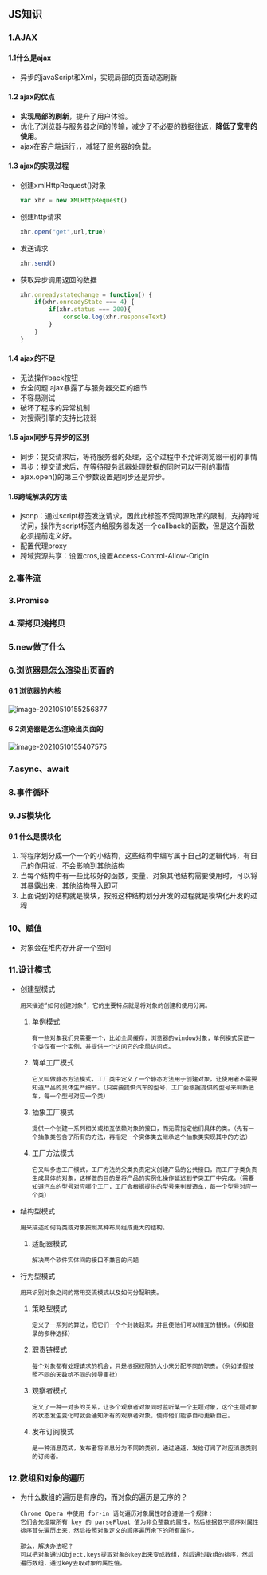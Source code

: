 ##  JS知识

### 1.AJAX

#### 1.1什么是ajax

- 异步的javaScript和Xml，实现局部的页面动态刷新

#### 1.2 ajax的优点

- **实现局部的刷新**，提升了用户体验。
- 优化了浏览器与服务器之间的传输，减少了不必要的数据往返，**降低了宽带的使用**。
- ajax在客户端运行，，减轻了服务器的负载。

#### 1.3 ajax的实现过程

- 创建xmlHttpRequest()对象

  ```javascript
  var xhr = new XMLHttpRequest()
  ```

- 创建http请求

  ```javascript
  xhr.open("get",url,true)
  ```

- 发送请求

  ```javascript
  xhr.send()
  ```

  

- 获取异步调用返回的数据

  ```javascript
  xhr.onreadystatechange = function() {
      if(xhr.onreadyState === 4) {
          if(xhr.status === 200){
              console.log(xhr.responseText)
          }
      }
  }
  ```

#### 1.4 ajax的不足

- 无法操作back按钮
- 安全问题 ajax暴露了与服务器交互的细节
- 不容易测试
- 破坏了程序的异常机制
- 对搜索引擎的支持比较弱

#### 1.5 ajax同步与异步的区别

- 同步：提交请求后，等待服务器的处理，这个过程中不允许浏览器干别的事情
- 异步：提交请求后，在等待服务武器处理数据的同时可以干别的事情
- ajax.open()的第三个参数设置是同步还是异步。

#### 1.6跨域解决的方法

- jsonp：通过script标签发送请求，因此此标签不受同源政策的限制，支持跨域访问，操作为script标签内给服务器发送一个callback的函数，但是这个函数必须提前定义好。
- 配置代理proxy
- 跨域资源共享：设置cros,设置Access-Control-Allow-Origin

### 2.事件流

### 3.Promise

### 4.深拷贝浅拷贝

### 5.new做了什么

### 6.浏览器是怎么渲染出页面的

#### 6.1 浏览器的内核

![image-20210510155256877](C:\Users\asus\AppData\Roaming\Typora\typora-user-images\image-20210510155256877.png)

#### 6.2浏览器是怎么渲染出页面的

![image-20210510155407575](C:\Users\asus\AppData\Roaming\Typora\typora-user-images\image-20210510155407575.png)

### 7.async、await

### 8.事件循环

### 9.JS模块化

#### 	9.1 什么是模块化

1. 将程序划分成一个一个的小结构，这些结构中编写属于自己的逻辑代码，有自己的作用域，不会影响到其他结构
2. 当每个结构中有一些比较好的函数，变量、对象其他结构需要使用时，可以将其暴露出来，其他结构导入即可
3. 上面说到的结构就是模块，按照这种结构划分开发的过程就是模块化开发的过程

### 10、赋值

- 对象会在堆内存开辟一个空间

### 11.设计模式

- 创建型模式

  ```
  用来描述“如何创建对象”，它的主要特点就是将对象的创建和使用分离。
  ```

  1. 单例模式

     ```
     有一些对象我们只需要一个，比如全局缓存，浏览器的window对象，单例模式保证一个类仅有一个实例，并提供一个访问它的全局访问点。
     ```

  2. 简单工厂模式

     ```
     它又叫做静态方法模式，工厂类中定义了一个静态方法用于创建对象，让使用者不需要知道产品的具体生产细节。（只需要提供汽车的型号，工厂会根据提供的型号来判断造车，每一个型号对应一个类）
     ```

  3. 抽象工厂模式

     ```
     提供一个创建一系列相关或相互依赖对象的接口，而无需指定他们具体的类。（先有一个抽象类包含了所有的方法，再指定一个实体类去继承这个抽象类实现其中的方法）
     ```

  4. 工厂方法模式

     ```
     它又叫多态工厂模式，工厂方法的父类负责定义创建产品的公共接口，而工厂子类负责生成具体的对象，这样做的目的是将产品的实例化操作延迟到子类工厂中完成。（需要知道汽车的型号对应哪个工厂，工厂会根据提供的型号来判断造车，每一个型号对应一个类）
     ```

     

- 结构型模式

  ```
  用来描述如何将类或对象按照某种布局组成更大的结构。
  ```

  1. 适配器模式

     ```
     解决两个软件实体间的接口不兼容的问题
     ```

     

- 行为型模式

  ```
  用来识别对象之间的常用交流模式以及如何分配职责。
  ```

  1. 策略型模式

     ```
     定义了一系列的算法，把它们一个个封装起来，并且使他们可以相互的替换。（例如登录的多种选择）
     ```

  2. 职责链模式

     ```
     每个对象都有处理请求的机会，只是根据权限的大小来分配不同的职责。（例如请假按照不同的天数给不同的领导审批）
     ```

  3. 观察者模式

     ```
     定义了一种一对多的关系，让多个观察者对象同时监听某一个主题对象，这个主题对象的状态发生变化时就会通知所有的观察者对象，使得他们能够自动更新自己。
     ```

  4. 发布订阅模式

     ````
     是一种消息范式，发布者将消息分为不同的类别，通过通道，发给订阅了对应消息类别的订阅者。
     ````


### 12.数组和对象的遍历

- 为什么数组的遍历是有序的，而对象的遍历是无序的？

  ```
  Chrome Opera 中使用 for-in 语句遍历对象属性时会遵循一个规律：
  它们会先提取所有 key 的 parseFloat 值为非负整数的属性，然后根据数字顺序对属性排序首先遍历出来，然后按照对象定义的顺序遍历余下的所有属性。
  
  那么，解决办法呢？
  可以把对象通过Object.keys提取对象的key出来变成数组，然后通过数组的排序，然后遍历数组，通过key去取对象的属性值。
  ```

  